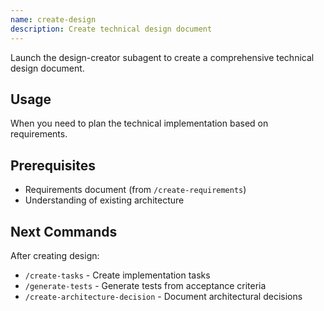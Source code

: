 ```yaml
---
name: create-design
description: Create technical design document
---
```


Launch the design-creator subagent to create a comprehensive technical design document.

## Usage
When you need to plan the technical implementation based on requirements.

## Prerequisites
- Requirements document (from `/create-requirements`)
- Understanding of existing architecture

## Next Commands
After creating design:
- `/create-tasks` - Create implementation tasks
- `/generate-tests` - Generate tests from acceptance criteria
- `/create-architecture-decision` - Document architectural decisions